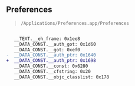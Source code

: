 ## Preferences

> `/Applications/Preferences.app/Preferences`

```diff

   __TEXT.__eh_frame: 0x1ee8
   __DATA_CONST.__auth_got: 0x1d60
   __DATA_CONST.__got: 0xef0
-  __DATA_CONST.__auth_ptr: 0x1640
+  __DATA_CONST.__auth_ptr: 0x1698
   __DATA_CONST.__const: 0x6280
   __DATA_CONST.__cfstring: 0x20
   __DATA_CONST.__objc_classlist: 0x178

```
